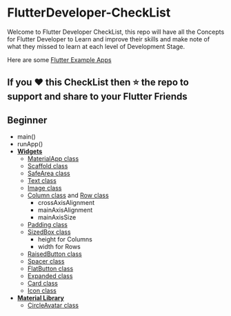 # FlutterDeveloper-CheckList

Welcome to Flutter Developer CheckList, this repo will have all the Concepts for Flutter Developer to Learn and improve their skills and make note of what they missed to learn at each level of Development Stage.

Here are some [Flutter Example Apps](https://github.com/irangareddy/FlutterExampleApps.git)


## If you ❤️ this CheckList then ⭐ the repo to support and **share** to your **Flutter Friends**

## **Beginner**

- main()
- runApp()
- **[Widgets](https://api.flutter.dev/flutter/widgets/widgets-library.html)**
    - [MaterialApp class](https://api.flutter.dev/flutter/material/MaterialApp-class.html)
    - [Scaffold class](https://api.flutter.dev/flutter/material/Scaffold-class.html)
    - [SafeArea class](https://api.flutter.dev/flutter/widgets/SafeArea-class.html)
    - [Text class](https://api.flutter.dev/flutter/widgets/Text-class.html)
    - [Image class](https://api.flutter.dev/flutter/widgets/Image-class.html)
    - [Column class](https://api.flutter.dev/flutter/widgets/Column-class.html) and [Row class](https://api.flutter.dev/flutter/widgets/Row-class.html)
        - crossAxisAlignment
        - mainAxisAlignment
        - mainAxisSize
    - [Padding class](https://api.flutter.dev/flutter/widgets/Padding-class.html)
    - [SizedBox class](https://api.flutter.dev/flutter/widgets/SizedBox-class.html)
        - height for Columns
        - width for Rows
    - [RaisedButton class](https://api.flutter.dev/flutter/material/RaisedButton-class.html)
    - [Spacer class](https://api.flutter.dev/flutter/widgets/Spacer-class.html)
    - [FlatButton class](https://api.flutter.dev/flutter/material/FlatButton-class.html)
    - [Expanded class](https://api.flutter.dev/flutter/widgets/Expanded-class.html)
    - [Card class](https://api.flutter.dev/flutter/material/Card-class.html)
    - [Icon class](https://api.flutter.dev/flutter/widgets/Icon-class.html)
    <!-- - [StatelessWidget class](https://api.flutter.dev/flutter/widgets/StatelessWidget-class.html)
    - [StatefulWidget](https://api.flutter.dev/flutter/widgets/StatelessWidget-class.html) -->
- **[Material Library](https://api.flutter.dev/flutter/material/material-library.html)**
    - [CircleAvatar class](https://api.flutter.dev/flutter/material/CircleAvatar-class.html)